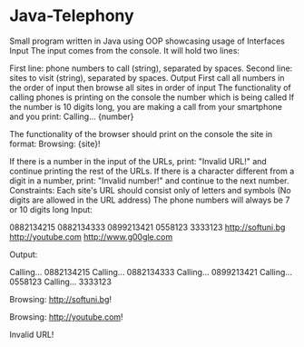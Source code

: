 # Java-Telephony
Small program written in Java using OOP showcasing usage of Interfaces
Input
The input comes from the console. It will hold two lines:

First line: phone numbers to call (string), separated by spaces.
Second line: sites to visit (string), separated by spaces.
Output
First call all numbers in the order of input then browse all sites in order of input
The functionality of calling phones is printing on the console the number which is being called
If the number is 10 digits long, you are making a call from your smartphone and you print:
Calling... {number}

The functionality of the browser should print on the console the site in format:
Browsing: {site}!

If there is a number in the input of the URLs, print: "Invalid URL!" and continue printing the rest of the URLs.
If there is a character different from a digit in a number, print: "Invalid number!" and continue to the next number.
Constraints:
Each site's URL should consist only of letters and symbols (No digits are allowed in the URL address)
The phone numbers will always be 7 or 10 digits long
Input:

0882134215 0882134333 0899213421 0558123 3333123
http://softuni.bg http://youtube.com http://www.g00gle.com


Output:


Calling... 0882134215
Calling... 0882134333
Calling... 0899213421
Calling... 0558123
Calling... 3333123

Browsing: http://softuni.bg!

Browsing: http://youtube.com!

Invalid URL!
